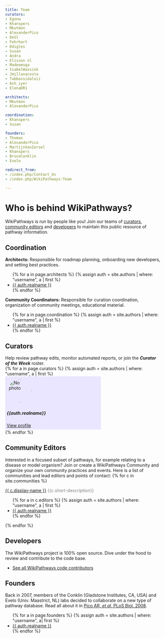 ```yaml
---
title: Team
curators:
- Egonw
- Khanspers
- Mkutmon
- AlexanderPico
- DeSl
- Fehrhart
- Ddigles
- Susan
- Andra
- Elisson nl
- Madeomuga
- IsabelWassink
- Jmillanacosta
- Tabbassidaloii
- Ash_iyer
- ElenaDR1

architects:
- Mkutmon
- AlexanderPico

coordination:
- Khanspers
- Susan

founders:
- Thomas
- AlexanderPico
- MartijnVanIersel
- Khanspers
- BruceConklin
- Evelo

redirect_from: 
- /index.php/Contact_Us
- /index.php/WikiPathways:Team

---
```

<h1>Who is behind WikiPathways?</h1>
WikiPathways is run by people like you! Join our teams of <a href="#curators">curators</a>, <a href="#community_editors">community editors</a> and <a href="#developers">developers</a> to maintain this public resource of pathway information.

<a name="architects"/>
<h2>Coordination</h2>
<b>Architects:</b> Responsible for roadmap planning, onboarding new developers, and setting best practices.
<ul>
{% for a in page.architects %}
    {% assign auth = site.authors | where: "username", a | first  %}
    <li><a href="{{site.url}}/authors/{{a}}.html" title="View profile">{{ auth.realname }}</a></li>
{% endfor %}
</ul>
<b>Community Coordinators:</b> Responsible for curation coordination, organization of community meetings, educational material.
<ul>
{% for a in page.coordination %}
    {% assign auth = site.authors | where: "username", a | first  %}
    <li><a href="{{site.url}}/authors/{{a}}.html" title="View profile">{{ auth.realname }}</a></li>
{% endfor %}
</ul>

<a name="curators"/>
<h2>Curators</h2>
Help review pathway edits, monitor automated reports, or join the <b><i>Curator of the Week</i></b> roster.
<div class="row">
{% for a in page.curators %}
    {% assign auth = site.authors | where: "username", a | first  %}
<div class="col-sm-3"><div class="card mb-3" style="max-width: 300px; padding:5px; background-color:#eae6ff;">
  <div class="row no-gutters">
    <div class="col-md-4">
      <img src="https://github.com/{{auth.github}}.png" style="object-fit: cover; border-radius: 50%; width: 75px; margin: 5px;" class="card-img" alt="No photo">
    </div>
    <div class="col-md-8">
      <div class="card-body">
        <h5 class="card-title">{{auth.realname}}</h5>
        <p class="card-text"></p>
        <a href="{{auth.url}}" class="btn btn-sm btn-info">View profile</a>
      </div>
    </div>
  </div>
</div></div>
{% endfor %}
</div>

<a name="community_editors"/>
<h2>Community Editors</h2>
Interested in a focused subset of pathways, for example relating to a disease or model organism? Join or create a WikiPathways Community and organize your own community practices and events. Here is a list of communities and lead editors and points of contact:
{% for c in site.communities %}
<p style="margin-bottom:0px;">
<a class="btn btn-sm btn-pill btn-community" href="{{ c.url }}">{{ c.display-name }}</a>
<span style="color:gray;">{{c.short-description}}</span>
</p>
<ul>
    {% for a in c.editors %}
        {% assign auth = site.authors | where: "username", a | first  %}
        <li><a href="{{site.url}}/authors/{{a}}.html" title="View profile">{{ auth.realname }}</a></li>
    {% endfor %}
</ul>
{% endfor %}

<a name="developers"/>
<h2>Developers</h2>
The WikiPathways project is 100% open source. Dive under the hood to review and contribute to the code base.
<ul>
    <li><a href="https://github.com/orgs/wikipathways/people" title="View code contributors" target="_blank">See all WikiPathways code contributors</a></li>
</ul>

<a name="founders"/>
<h2>Founders</h2>
Back in 2007, members of the Conklin (Gladstone Institutes, CA, USA) and Evelo (Univ. Maastrict, NL) labs decided to collaborate on a new type of pathway database. Read all about it in <a href="https://doi.org/10.1371%2Fjournal.pbio.0060184">Pico AR, <i>et al.</i> PLoS Biol. 2008</a>.
<ul>
{% for a in page.founders %}
    {% assign auth = site.authors | where: "username", a| first  %}
    <li><a href="{{site.url}}/authors/{{a}}.html" title="View profile">{{ auth.realname }}</a></li>
{% endfor %}
</ul>

